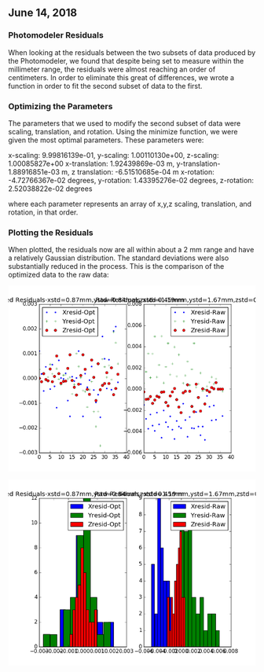 ## June 14, 2018

### Photomodeler Residuals

When looking at the residuals between the two subsets of data produced by the Photomodeler, we found that despite being set to measure within the millimeter range, the residuals were almost reaching an order of centimeters. In order to eliminate this great of differences, we wrote a function in order to fit the second subset of data to the first. 

### Optimizing the Parameters
The parameters that we used to modify the second subset of data were scaling, translation, and rotation. Using the minimize function, we were given the most optimal parameters. These parameters were:

x-scaling: 9.99816139e-01, y-scaling: 1.00110130e+00, z-scaling: 1.00085827e+00
x-translation: 1.92439869e-03 m, y-translation- 1.88916851e-03 m, z translation: -6.51510685e-04 m
x-rotation: -4.72766367e-02 degrees, y-rotation: 1.43395276e-02 degrees, z-rotation: 2.52038822e-02 degrees

where each parameter represents an array of x,y,z scaling, translation, and rotation, in that order.

### Plotting the Residuals
When plotted, the residuals now are all within about a 2 mm range and have a relatively Gaussian distribution. The standard deviations were also substantially reduced in the process. This is the comparison of the optimized data to the raw data:

![scatter](photo_residuals_scatter.png)

![histogram](photo_residuals_histogram.png)
